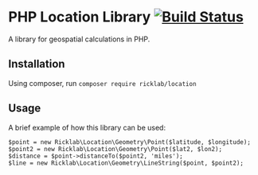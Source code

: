 # PHP Location Library [![Build Status](https://travis-ci.org/rickogden/Location.svg?branch=master)](https://travis-ci.org/rickogden/Location)

A library for geospatial calculations in PHP.

## Installation

Using composer, run `composer require ricklab/location`

## Usage

A brief example of how this library can be used:

    $point = new Ricklab\Location\Geometry\Point($latitude, $longitude);
    $point2 = new Ricklab\Location\Geometry\Point($lat2, $lon2);
    $distance = $point->distanceTo($point2, 'miles');
    $line = new Ricklab\Location\Geometry\LineString($point, $point2);
 
